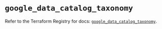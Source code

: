 # `google_data_catalog_taxonomy`

Refer to the Terraform Registry for docs: [`google_data_catalog_taxonomy`](https://registry.terraform.io/providers/hashicorp/google/6.11.0/docs/resources/data_catalog_taxonomy).
